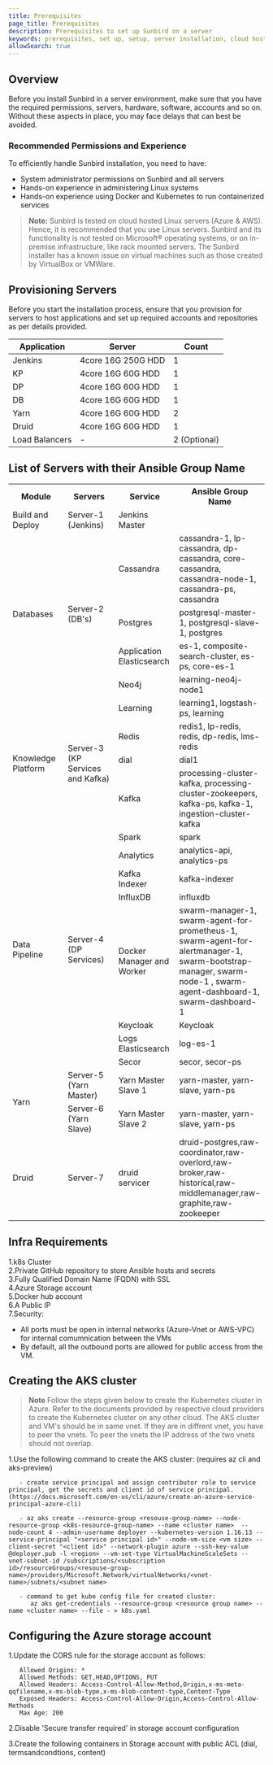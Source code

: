 ```yaml
---
title: Prerequisites
page_title: Prerequisites
description: Prerequisites to set up Sunbird on a server
keywords: prerequisites, set up, setup, server installation, cloud hosting, hosting, 
allowSearch: true
---
```


## Overview

Before you install Sunbird in a server environment, make sure that you have the required permissions, servers, hardware, software, accounts and so on. Without these aspects in place, you may face delays that can best be avoided.

### Recommended Permissions and Experience

To efficiently handle Sunbird installation, you need to have:
- System administrator permissions on Sunbird and all servers
- Hands-on experience in administering Linux systems
- Hands-on experience using Docker and Kubernetes to run containerized services

> **Note:** Sunbird is tested on cloud hosted Linux servers (Azure & AWS). Hence, it is recommended that you use Linux servers. Sunbird and its functionality is not tested on Microsoft® operating systems, or on in-premise infrastructure, like rack mounted servers. The Sunbird installer has a known issue on virtual machines such as those created by VirtualBox or VMWare. 

## Provisioning Servers 
Before you start the installation process, ensure that you provision for servers to host applications and set up required accounts and repositories as per details provided.

|Application|  Server           |Count|
|-----------|-------------------|-----|  
|Jenkins    | 4core 16G 250G HDD | 1   |
| KP        | 4core 16G 60G HDD | 1   |
| DP        | 4core 16G 60G HDD | 1   |
| DB        | 4core 16G 60G HDD   | 1   |
| Yarn      | 4core 16G 60G HDD | 2   |
| Druid     | 4core 16G 60G HDD | 1  |
| Load Balancers         |  -   | 2 (Optional)   |

## List of Servers with their Ansible Group Name
<table>
  <tr>
    <th style="width:25%">Module</th>
    <th style="width:25%">Servers</th>
    <th style="width:25%">Service</th>
    <th style="width:25%">Ansible Group Name</th>
  </tr>
  <tr>
    <td>Build and Deploy</td>
    <td>Server-1 (Jenkins)</td>
    <td>Jenkins Master</td>
    <td></td>
  </tr>
  <tr>
    <td rowspan="4">Databases</td>
    <td rowspan="4">Server-2 (DB's)</td>
    <td>Cassandra</td>
    <td>cassandra-1, lp-cassandra, dp-cassandra, core-cassandra, cassandra-node-1, cassandra-ps, cassandra</td>
  </tr>
  <tr>
    <td>Postgres</td>
    <td>postgresql-master-1, postgresql-slave-1, postgres</td>
  </tr>
  <tr>
    <td>Application Elasticsearch</td>
    <td>es-1, composite-search-cluster, es-ps, core-es-1</td>
  </tr>
  <tr>
    <td>Neo4j</td>
    <td>learning-neo4j-node1</td>
  </tr>
  <tr>
    <td rowspan="4">Knowledge Platform</td>
    <td rowspan="4">Server-3 (KP Services and Kafka)</td>
    <td>Learning</td>
    <td>learning1, logstash-ps, learning</td>
  </tr>
  <tr>
    <td>Redis</td>
    <td>redis1, lp-redis, redis, dp-redis, lms-redis</td>
  </tr>
  <tr>
    <td>dial</td>
    <td>dial1</td>
  </tr>
  <tr>
    <td>Kafka</td>
    <td>processing-cluster-kafka, processing-cluster-zookeepers, kafka-ps, kafka-1, ingestion-cluster-kafka</td>
  </tr>
  <tr>
    <td rowspan="8">Data Pipeline</td>
    <td rowspan="8">Server-4 (DP Services)</td>
    <td>Spark</td>
    <td>spark</td>
  </tr>
  <tr>
    <td>Analytics</td>
    <td>analytics-api, analytics-ps</td>
  </tr>
  <tr>
    <td>Kafka Indexer</td>
    <td>kafka-indexer</td>
  </tr>
  <tr>
    <td>InfluxDB</td>
    <td>influxdb</td>
  </tr>
  <tr>
  <td>Docker Manager and Worker</td>
    <td>swarm-manager-1, swarm-agent-for-prometheus-1, swarm-agent-for-alertmanager-1, swarm-bootstrap-manager, swarm-node-1 , swarm-agent-dashboard-1, swarm-dashboard-1</td>
  </tr>
  <tr>
    <td>Keycloak</td>
    <td>Keycloak</td>
  </tr>
  <tr>
    <td>Logs Elasticsearch</td>
    <td>log-es-1</td>
  </tr>
    <td>Secor</td>
    <td>secor, secor-ps</td>
  </tr>
  <tr>
    <td rowspan="2">Yarn</td>
    <td>Server-5 (Yarn Master)</td>
    <td>Yarn Master Slave 1</td>
    <td>yarn-master, yarn-slave, yarn-ps</td>
  </tr>
  <tr>
    <td>Server-6 (Yarn Slave)</td>
    <td>Yarn Master Slave 2</td>
    <td>yarn-master, yarn-slave, yarn-ps</td>
  </tr>
  <tr>
    <td>Druid</td>
    <td>Server-7</td>
    <td>druid servicer</td>
    <td> druid-postgres,raw-coordinator,raw-overlord,raw-broker,raw-historical,raw-middlemanager,raw-graphite,raw-zookeeper
    </td>
   </tr> 
</table>



## Infra Requirements

1.k8s Cluster  
2.Private GitHub repository to store Ansible hosts and secrets  
3.Fully Qualified Domain Name (FQDN) with SSL  
4.Azure Storage account   
5.Docker hub account   
6.A Public IP  
7.Security:  
- All ports must be open in internal networks (Azure-Vnet or AWS-VPC) for internal comumnication between the VMs
- By default, all the outbound ports are allowed for public access from the VM. 

## Creating the AKS cluster

> **Note**  Follow the steps given below to create the Kubernetes cluster in Azure. Refer to the documents provided by respective cloud providers to create the Kubernetes cluster on any other cloud.
The AKS cluster and VM's should be in same vnet. If they are in diffrent vnet, you have to peer the vnets. To peer the vnets the IP address of the two vnets should not overlap. 

1.Use the following command to create the AKS cluster: (requires az cli and aks-preview)

 ```
    - create service principal and assign contributor role to service principal, get the secrets and client id of service principal. (https://docs.microsoft.com/en-us/cli/azure/create-an-azure-service-principal-azure-cli)
    
    - az aks create --resource-group <resouse-group-name> --node-resource-group <k8s-resource-group-name> --name <cluster name>  --node-count 4 --admin-username deployer --kubernetes-version 1.16.13 --service-principal "<service principal id>" --node-vm-size <vm size> --client-secret "<client id>" --network-plugin azure --ssh-key-value @deployer.pub -l <region> --vm-set-type VirtualMachineScaleSets --vnet-subnet-id /subscriptions/<subscription id>/resourceGroups/<resouse-group-name>/providers/Microsoft.Network/virtualNetworks/<vnet-name>/subnets/<subnet name>

    - command to get kube config file for created cluster:
       az aks get-credentials --resource-group <resource group name> --name <cluster name> --file - > k8s.yaml

 ```  

 ## Configuring the Azure storage account

 1.Update the CORS rule for the storage account as follows:

 ```
    Allowed Origins: *
    Allowed Methods: GET,HEAD,OPTIONS, PUT
    Allowed Headers: Access-Control-Allow-Method,Origin,x-ms-meta-qqfilename,x-ms-blob-type,x-ms-blob-content-type,Content-Type
    Exposed Headers: Access-Control-Allow-Origin,Access-Control-Allow-Methods
    Max Age: 200

 ``` 

 2.Disable 'Secure transfer required' in storage account configuration

 3.Create the following containers in Storage account with public ACL (dial, termsandcondtions, content)

